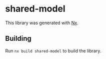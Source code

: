 # shared-model

This library was generated with [Nx](https://nx.dev).

## Building

Run `nx build shared-model` to build the library.
